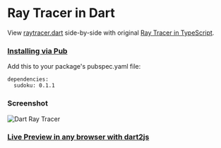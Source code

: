 Ray Tracer in Dart
==================

View [raytracer.dart](https://github.com/dartist/raytracer/blob/master/web/raytracer.dart)
side-by-side with original [Ray Tracer in TypeScript](https://gist.github.com/mythz/3817303).

### [Installing via Pub](http://pub.dartlang.org/packages/raytracer)

Add this to your package's pubspec.yaml file:

	dependencies:
	  sudoku: 0.1.1
  
### Screenshot

![Dart Ray Tracer](https://f.cloud.github.com/assets/89361/641026/106774d4-d31e-11e2-8da6-d52131cde824.png)

### [Live Preview in any browser with dart2js](http://dartist.github.io/raytracer/)

